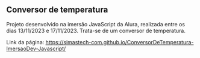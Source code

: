 ## Conversor de temperatura

Projeto desenvolvido na imersão JavaScript da Alura, realizada entre os dias 13/11/2023 e 17/11/2023. Trata-se de um conversor de temperatura.

Link da página: https://simastech-com.github.io/ConversorDeTemperatura-ImersaoDev-Javascript/